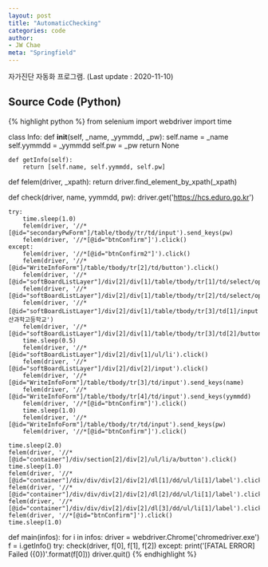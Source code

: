 ```yaml
---
layout: post
title: "AutomaticChecking"
categories: code
author:
- JW Chae
meta: "Springfield"
---
```


자가진단 자동화 프로그램.
(Last update : 2020-11-10)

## Source Code (Python)

{% highlight python %}
from selenium import webdriver
import time

class Info:
    def __init__(self, _name, _yymmdd, _pw):
        self.name = _name
        self.yymmdd = _yymmdd
        self.pw = _pw
        return None

    def getInfo(self):
        return [self.name, self.yymmdd, self.pw]

def felem(driver, _xpath):
    return driver.find_element_by_xpath(_xpath)

def check(driver, name, yymmdd, pw):
    driver.get('https://hcs.eduro.go.kr')
    
    try:
        time.sleep(1.0)
        felem(driver, '//*[@id="secondaryPwForm"]/table/tbody/tr/td/input').send_keys(pw)
        felem(driver, '//*[@id="btnConfirm"]').click()
    except:
        felem(driver, '//*[@id="btnConfirm2"]').click()
        felem(driver, '//*[@id="WriteInfoForm"]/table/tbody/tr[2]/td/button').click()
        felem(driver, '//*[@id="softBoardListLayer"]/div[2]/div[1]/table/tbody/tr[1]/td/select/option[8]').click()
        felem(driver, '//*[@id="softBoardListLayer"]/div[2]/div[1]/table/tbody/tr[2]/td/select/option[5]').click()
        felem(driver, '//*[@id="softBoardListLayer"]/div[2]/div[1]/table/tbody/tr[3]/td[1]/input').send_keys('울산과학고등학교')
        felem(driver, '//*[@id="softBoardListLayer"]/div[2]/div[1]/table/tbody/tr[3]/td[2]/button').click()
        time.sleep(0.5)
        felem(driver, '//*[@id="softBoardListLayer"]/div[2]/div[1]/ul/li').click()
        felem(driver, '//*[@id="softBoardListLayer"]/div[2]/div[2]/input').click()
        felem(driver, '//*[@id="WriteInfoForm"]/table/tbody/tr[3]/td/input').send_keys(name)
        felem(driver, '//*[@id="WriteInfoForm"]/table/tbody/tr[4]/td/input').send_keys(yymmdd)
        felem(driver, '//*[@id="btnConfirm"]').click()
        time.sleep(1.0)
        felem(driver, '//*[@id="WriteInfoForm"]/table/tbody/tr/td/input').send_keys(pw)
        felem(driver, '//*[@id="btnConfirm"]').click()
    
    time.sleep(2.0)
    felem(driver, '//*[@id="container"]/div/section[2]/div[2]/ul/li/a/button').click()
    time.sleep(1.0)
    felem(driver, '//*[@id="container"]/div/div/div[2]/div[2]/dl[1]/dd/ul/li[1]/label').click()
    felem(driver, '//*[@id="container"]/div/div/div[2]/div[2]/dl[2]/dd/ul/li[1]/label').click()
    felem(driver, '//*[@id="container"]/div/div/div[2]/div[2]/dl[3]/dd/ul/li[1]/label').click()
    felem(driver, '//*[@id="btnConfirm"]').click()
    time.sleep(1.0)

def main(infos):
    for i in infos:
        driver = webdriver.Chrome('chromedriver.exe')
        f = i.getInfo()
        try:
            check(driver, f[0], f[1], f[2])
        except:
            print('[FATAL ERROR] Failed ({0})'.format(f[0]))
        driver.quit()
{% endhighlight %}
